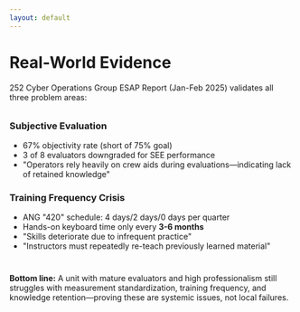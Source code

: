 ```yaml
---
layout: default
---
```


<style src="../style.css"></style>

# **Real-World Evidence**

<div class="text-md text-primary mb-3" style="margin-top: 1rem;">
252 Cyber Operations Group ESAP Report (Jan-Feb 2025) validates all three problem areas:
</div>

<div class="grid-cols-2 mt-2" style="margin-top: 2rem;">

<div class="gator-card">
<h3 class="mb-1"><i data-lucide="users" class="lucide-icon"></i> Subjective Evaluation</h3>
<div class="text-sm">
<ul class="compact-list">
<li>67% objectivity rate (short of 75% goal)</li>
<li>3 of 8 evaluators downgraded for SEE performance</li>
<li>"Operators rely heavily on crew aids during evaluations—indicating lack of retained knowledge"</li>
</ul>
</div>
</div>

<div class="gator-card">
<h3 class="mb-1"><i data-lucide="zap" class="lucide-icon"></i> Training Frequency Crisis</h3>
<div class="text-sm">
<ul class="compact-list">
<li>ANG "420" schedule: 4 days/2 days/0 days per quarter</li>
<li>Hands-on keyboard time only every <strong class="text-primary">3-6 months</strong></li>
<li>"Skills deteriorate due to infrequent practice"</li>
<li>"Instructors must repeatedly re-teach previously learned material"</li>
</ul>
</div>
</div>

</div>

<div v-click class="highlight mt-4 text-sm" style="margin-top: 2.5rem;">
<strong>Bottom line:</strong> A unit with mature evaluators and high professionalism still struggles with measurement standardization, training frequency, and knowledge retention—proving these are systemic issues, not local failures.
</div>
